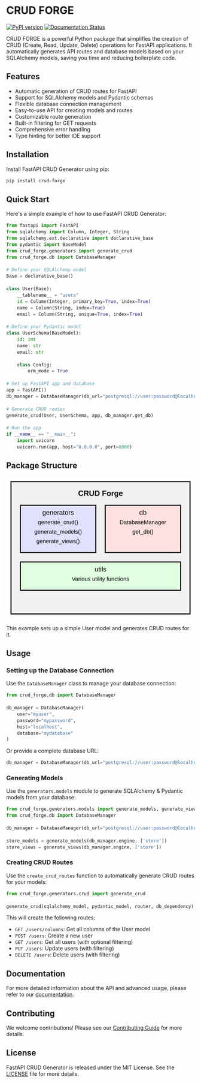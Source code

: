 # CRUD FORGE

[![PyPI version](https://badge.fury.io/py/fastapi-crud-gen.svg)](https://badge.fury.io/py/fastapi-crud-gen)
[![Documentation Status](https://readthedocs.org/projects/fastapi-crud-gen/badge/?version=latest)](https://fastapi-crud-gen.readthedocs.io/en/latest/?badge=latest)

CRUD FORGE is a powerful Python package that simplifies the creation of CRUD (Create, Read, Update, Delete) operations for FastAPI applications. It automatically generates API routes and database models based on your SQLAlchemy models, saving you time and reducing boilerplate code.

## Features

- Automatic generation of CRUD routes for FastAPI
- Support for SQLAlchemy models and Pydantic schemas
- Flexible database connection management
- Easy-to-use API for creating models and routes
- Customizable route generation
- Built-in filtering for GET requests
- Comprehensive error handling
- Type hinting for better IDE support

## Installation

Install FastAPI CRUD Generator using pip:

```bash
pip install crud-forge
```

## Quick Start

Here's a simple example of how to use FastAPI CRUD Generator:

```python
from fastapi import FastAPI
from sqlalchemy import Column, Integer, String
from sqlalchemy.ext.declarative import declarative_base
from pydantic import BaseModel
from crud_forge.generators import generate_crud
from crud_forge.db import DatabaseManager

# Define your SQLAlchemy model
Base = declarative_base()

class User(Base):
    __tablename__ = "users"
    id = Column(Integer, primary_key=True, index=True)
    name = Column(String, index=True)
    email = Column(String, unique=True, index=True)

# Define your Pydantic model
class UserSchema(BaseModel):
    id: int
    name: str
    email: str

    class Config:
        orm_mode = True

# Set up FastAPI app and database
app = FastAPI()
db_manager = DatabaseManager(db_url="postgresql://user:password@localhost/dbname")

# Generate CRUD routes
generate_crud(User, UserSchema, app, db_manager.get_db)

# Run the app
if __name__ == "__main__":
    import uvicorn
    uvicorn.run(app, host="0.0.0.0", port=8000)
```

[//]: # (show the svg of docs/images/pkg.svg)

## Package Structure
![CRUD FORGE](docs/images/pkg.svg)


This example sets up a simple User model and generates CRUD routes for it.

## Usage

### Setting up the Database Connection

Use the `DatabaseManager` class to manage your database connection:

```python
from crud_forge.db import DatabaseManager

db_manager = DatabaseManager(
    user="myuser",
    password="mypassword",
    host="localhost",
    database="mydatabase"
)
```

Or provide a complete database URL:

```python
db_manager = DatabaseManager(db_url="postgresql://user:password@localhost/dbname")
```

### Generating Models

Use the `generators.models` module to generate SQLAlchemy & Pydantic models from your database:

```python
from crud_forge.generators.models import generate_models, generate_views
from crud_forge.db import DatabaseManager

db_manager = DatabaseManager(db_url="postgresql://user:password@localhost/dbname")

store_models = generate_models(db_manager.engine, ['store'])
store_views = generate_views(db_manager.engine, ['store'])
```

### Creating CRUD Routes

Use the `create_crud_routes` function to automatically generate CRUD routes for your models:

```python
from crud_forge.generators.crud import generate_crud

generate_crud(sqlalchemy_model, pydantic_model, router, db_dependency)
```

This will create the following routes:

- `GET /users/columns`: Get all columns of the User model
- `POST /users`: Create a new user
- `GET /users`: Get all users (with optional filtering)
- `PUT /users`: Update users (with filtering)
- `DELETE /users`: Delete users (with filtering)

## Documentation

For more detailed information about the API and advanced usage, please refer to our [documentation](https://fastapi-crud-gen.readthedocs.io).

## Contributing

We welcome contributions! Please see our [Contributing Guide](CONTRIBUTING.md) for more details.

## License

FastAPI CRUD Generator is released under the MIT License. See the [LICENSE](LICENSE) file for more details.


